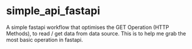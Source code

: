 # simple_api_fastapi
A simple fastapi workflow that optimises the GET Operation (HTTP Methods), to read / get data from data source. This is to help me grab the most basic operation in fastapi.  
